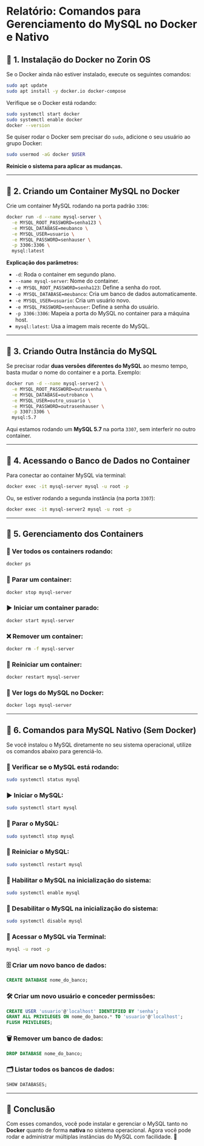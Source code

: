 # Relatório: Comandos para Gerenciamento do MySQL no Docker e Nativo

## 📌 1. Instalação do Docker no Zorin OS
Se o Docker ainda não estiver instalado, execute os seguintes comandos:

```bash
sudo apt update
sudo apt install -y docker.io docker-compose
```

Verifique se o Docker está rodando:
```bash
sudo systemctl start docker
sudo systemctl enable docker
docker --version
```

Se quiser rodar o Docker sem precisar do `sudo`, adicione o seu usuário ao grupo Docker:
```bash
sudo usermod -aG docker $USER
```
**Reinicie o sistema para aplicar as mudanças.**

---

## 🔹 2. Criando um Container MySQL no Docker
Crie um container MySQL rodando na porta padrão `3306`:

```bash
docker run -d --name mysql-server \
  -e MYSQL_ROOT_PASSWORD=senha123 \
  -e MYSQL_DATABASE=meubanco \
  -e MYSQL_USER=usuario \
  -e MYSQL_PASSWORD=senhauser \
  -p 3306:3306 \
  mysql:latest
```

**Explicação dos parâmetros:**
- `-d`: Roda o container em segundo plano.
- `--name mysql-server`: Nome do container.
- `-e MYSQL_ROOT_PASSWORD=senha123`: Define a senha do root.
- `-e MYSQL_DATABASE=meubanco`: Cria um banco de dados automaticamente.
- `-e MYSQL_USER=usuario`: Cria um usuário novo.
- `-e MYSQL_PASSWORD=senhauser`: Define a senha do usuário.
- `-p 3306:3306`: Mapeia a porta do MySQL no container para a máquina host.
- `mysql:latest`: Usa a imagem mais recente do MySQL.

---

## 🔹 3. Criando Outra Instância do MySQL
Se precisar rodar **duas versões diferentes do MySQL** ao mesmo tempo, basta mudar o nome do container e a porta. Exemplo:

```bash
docker run -d --name mysql-server2 \
  -e MYSQL_ROOT_PASSWORD=outrasenha \
  -e MYSQL_DATABASE=outrobanco \
  -e MYSQL_USER=outro_usuario \
  -e MYSQL_PASSWORD=outrasenhauser \
  -p 3307:3306 \
  mysql:5.7
```

Aqui estamos rodando um **MySQL 5.7** na porta `3307`, sem interferir no outro container.

---

## 🔹 4. Acessando o Banco de Dados no Container
Para conectar ao container MySQL via terminal:

```bash
docker exec -it mysql-server mysql -u root -p
```

Ou, se estiver rodando a segunda instância (na porta `3307`):

```bash
docker exec -it mysql-server2 mysql -u root -p
```

---

## 🔹 5. Gerenciamento dos Containers
### 🔄 Ver todos os containers rodando:
```bash
docker ps
```

### 🛑 Parar um container:
```bash
docker stop mysql-server
```

### ▶️ Iniciar um container parado:
```bash
docker start mysql-server
```

### ❌ Remover um container:
```bash
docker rm -f mysql-server
```

### 🔄 Reiniciar um container:
```bash
docker restart mysql-server
```

### 📌 Ver logs do MySQL no Docker:
```bash
docker logs mysql-server
```

---

## 🔹 6. Comandos para MySQL Nativo (Sem Docker)
Se você instalou o MySQL diretamente no seu sistema operacional, utilize os comandos abaixo para gerenciá-lo.

### 📌 Verificar se o MySQL está rodando:
```bash
sudo systemctl status mysql
```

### ▶️ Iniciar o MySQL:
```bash
sudo systemctl start mysql
```

### 🛑 Parar o MySQL:
```bash
sudo systemctl stop mysql
```

### 🔄 Reiniciar o MySQL:
```bash
sudo systemctl restart mysql
```

### 🚀 Habilitar o MySQL na inicialização do sistema:
```bash
sudo systemctl enable mysql
```

### 🚫 Desabilitar o MySQL na inicialização do sistema:
```bash
sudo systemctl disable mysql
```

### 🔄 Acessar o MySQL via Terminal:
```bash
mysql -u root -p
```

### 🗄 Criar um novo banco de dados:
```sql
CREATE DATABASE nome_do_banco;
```

### 🛠 Criar um novo usuário e conceder permissões:
```sql
CREATE USER 'usuario'@'localhost' IDENTIFIED BY 'senha';
GRANT ALL PRIVILEGES ON nome_do_banco.* TO 'usuario'@'localhost';
FLUSH PRIVILEGES;
```

### 🗑 Remover um banco de dados:
```sql
DROP DATABASE nome_do_banco;
```

### 🗂 Listar todos os bancos de dados:
```sql
SHOW DATABASES;
```

---

## 🛑 Conclusão
Com esses comandos, você pode instalar e gerenciar o MySQL tanto no **Docker** quanto de forma **nativa** no sistema operacional. Agora você pode rodar e administrar múltiplas instâncias do MySQL com facilidade. 🚀

